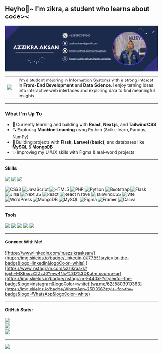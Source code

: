 ## Heyho👋~ I'm zikra, a student who learns about code><
![zikra](img/gambar.png)


<table>
  <tr>
    <td>
      <img src="https://media4.giphy.com/media/v1.Y2lkPTc5MGI3NjExNDB4eGlmemJxaTcwM285cnVqdjdjdGo3cW81ZmZ0MjJqZ3V2dTJ3aSZlcD12MV9pbnRlcm5hbF9naWZfYnlfaWQmY3Q9Zw/OMm2lZaKWAl4na3kAn/giphy.gif" width="200">
    </td>
    <td style="padding-left: 15px;">
      I'm a student majoring in Information Systems with a strong interest in <b>Front-End Development</b> and <b>Data Science</b>. I enjoy turning ideas into interactive web interfaces and exploring data to find meaningful insights.
    </td>
  </tr>
</table>

---

### What I'm Up To
- 🌱 Currently learning and building with **React**, **Next.js**, and **Tailwind CSS**
- 🔍 Exploring **Machine Learning** using Python (Scikit-learn, Pandas, NumPy)
- 🔧 Building projects with **Flask**, **Laravel (basic)**, and databases like **MySQL** & **MongoDB**
- ✨ Improving my UI/UX skills with Figma & real-world projects

---

#### Skills:

<img src="https://img.shields.io/badge/Pandas-2C2D72?style=for-the-badge&logo=pandas&logoColor=white" />
<img src="https://img.shields.io/badge/Numpy-777BB4?style=for-the-badge&logo=numpy&logoColor=white" />
<img src="https://img.shields.io/badge/scikit_learn-F7931E?style=for-the-badge&logo=scikit-learn&logoColor=white" />

![CSS3](https://img.shields.io/badge/css3-%231572B6.svg?style=for-the-badge&logo=css3&logoColor=white) ![JavaScript](https://img.shields.io/badge/javascript-%23323330.svg?style=for-the-badge&logo=javascript&logoColor=%23F7DF1E) ![HTML5](https://img.shields.io/badge/html5-%23E34F26.svg?style=for-the-badge&logo=html5&logoColor=white) ![PHP](https://img.shields.io/badge/php-%23777BB4.svg?style=for-the-badge&logo=php&logoColor=white) ![Python](https://img.shields.io/badge/python-3670A0?style=for-the-badge&logo=python&logoColor=ffdd54) ![Bootstrap](https://img.shields.io/badge/bootstrap-%238511FA.svg?style=for-the-badge&logo=bootstrap&logoColor=white) ![Flask](https://img.shields.io/badge/flask-%23000.svg?style=for-the-badge&logo=flask&logoColor=white) ![Jinja](https://img.shields.io/badge/jinja-white.svg?style=for-the-badge&logo=jinja&logoColor=black) ![Next JS](https://img.shields.io/badge/Next-black?style=for-the-badge&logo=next.js&logoColor=white) ![React](https://img.shields.io/badge/react-%2320232a.svg?style=for-the-badge&logo=react&logoColor=%2361DAFB) ![React Native](https://img.shields.io/badge/react_native-%2320232a.svg?style=for-the-badge&logo=react&logoColor=%2361DAFB) ![TailwindCSS](https://img.shields.io/badge/tailwindcss-%2338B2AC.svg?style=for-the-badge&logo=tailwind-css&logoColor=white) ![Vite](https://img.shields.io/badge/vite-%23646CFF.svg?style=for-the-badge&logo=vite&logoColor=white) ![WordPress](https://img.shields.io/badge/WordPress-%23117AC9.svg?style=for-the-badge&logo=WordPress&logoColor=white) ![MongoDB](https://img.shields.io/badge/MongoDB-%234ea94b.svg?style=for-the-badge&logo=mongodb&logoColor=white) ![MySQL](https://img.shields.io/badge/mysql-4479A1.svg?style=for-the-badge&logo=mysql&logoColor=white) ![Figma](https://img.shields.io/badge/figma-%23F24E1E.svg?style=for-the-badge&logo=figma&logoColor=white) ![Framer](https://img.shields.io/badge/Framer-black?style=for-the-badge&logo=framer&logoColor=blue) ![Canva](https://img.shields.io/badge/Canva-%2300C4CC.svg?style=for-the-badge&logo=Canva&logoColor=white)

---

#### Tools
<img src="https://img.shields.io/badge/Colab-F9AB00?style=for-the-badge&logo=googlecolab&color=525252" />
<img src="https://img.shields.io/badge/GitHub-100000?style=for-the-badge&logo=github&logoColor=white" />
<img src="https://img.shields.io/badge/VSCode-0078D4?style=for-the-badge&logo=visual%20studio%20code&logoColor=white" />
<img src="https://img.shields.io/badge/Trello-0052CC?style=for-the-badge&logo=trello&logoColor=white" />
<img src="https://img.shields.io/badge/sublime_text-%23575757.svg?&style=for-the-badge&logo=sublime-text&logoColor=important" />

---

#### Connect With Me!
![https://www.linkedin.com/in/azzikraaksan/](https://img.shields.io/badge/LinkedIn-0077B5?style=for-the-badge&logo=linkedin&logoColor=white) ![https://www.instagram.com/azzikraaks?igsh=MXExczZ2ZzJ0Ymw4Nw%3D%3D&utm_source=qr](https://img.shields.io/badge/Instagram-E4405F?style=for-the-badge&logo=instagram&logoColor=white)![wa.me/6285803919363](https://img.shields.io/badge/WhatsApp-25D366?style=for-the-badge&logo=WhatsApp&logoColor=white)

---

#### GitHub Stats:
![](https://github-readme-stats.vercel.app/api?username=azzikraaksan&theme=tokyonight&hide_border=false&include_all_commits=false&count_private=false)<br/>
![](https://nirzak-streak-stats.vercel.app/?user=azzikraaksan&theme=tokyonight&hide_border=false)<br/>
![](https://github-readme-stats.vercel.app/api/top-langs/?username=azzikraaksan&theme=tokyonight&hide_border=false&include_all_commits=false&count_private=false&layout=compact)

---
[![](https://visitcount.itsvg.in/api?id=azzikraaksan&icon=0&color=0)](https://visitcount.itsvg.in)
